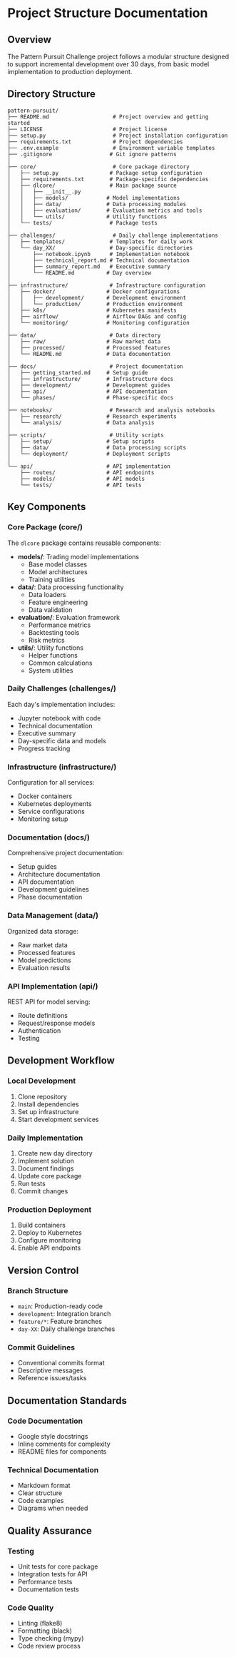 # Project Structure Documentation

## Overview
The Pattern Pursuit Challenge project follows a modular structure designed to support incremental development over 30 days, from basic model implementation to production deployment.

## Directory Structure
```
pattern-pursuit/
├── README.md                    # Project overview and getting started
├── LICENSE                      # Project license
├── setup.py                     # Project installation configuration
├── requirements.txt             # Project dependencies
├── .env.example                 # Environment variable templates
├── .gitignore                  # Git ignore patterns
│
├── core/                        # Core package directory
│   ├── setup.py                # Package setup configuration
│   ├── requirements.txt        # Package-specific dependencies
│   ├── dlcore/                 # Main package source
│   │   ├── __init__.py
│   │   ├── models/            # Model implementations
│   │   ├── data/              # Data processing modules
│   │   ├── evaluation/        # Evaluation metrics and tools
│   │   └── utils/             # Utility functions
│   └── tests/                  # Package tests
│
├── challenges/                  # Daily challenge implementations
│   ├── templates/              # Templates for daily work
│   └── day_XX/                 # Day-specific directories
│       ├── notebook.ipynb      # Implementation notebook
│       ├── technical_report.md # Technical documentation
│       ├── summary_report.md   # Executive summary
│       └── README.md          # Day overview
│
├── infrastructure/             # Infrastructure configuration
│   ├── docker/                # Docker configurations
│   │   ├── development/       # Development environment
│   │   └── production/        # Production environment
│   ├── k8s/                   # Kubernetes manifests
│   ├── airflow/               # Airflow DAGs and config
│   └── monitoring/            # Monitoring configuration
│
├── data/                       # Data directory
│   ├── raw/                   # Raw market data
│   ├── processed/             # Processed features
│   └── README.md              # Data documentation
│
├── docs/                       # Project documentation
│   ├── getting_started.md     # Setup guide
│   ├── infrastructure/        # Infrastructure docs
│   ├── development/           # Development guides
│   ├── api/                   # API documentation
│   └── phases/                # Phase-specific docs
│
├── notebooks/                  # Research and analysis notebooks
│   ├── research/              # Research experiments
│   └── analysis/              # Data analysis
│
├── scripts/                    # Utility scripts
│   ├── setup/                 # Setup scripts
│   ├── data/                  # Data processing scripts
│   └── deployment/            # Deployment scripts
│
└── api/                       # API implementation
    ├── routes/                # API endpoints
    ├── models/                # API models
    └── tests/                 # API tests
```

## Key Components

### Core Package (core/)
The `dlcore` package contains reusable components:
- **models/**: Trading model implementations
  - Base model classes
  - Model architectures
  - Training utilities
- **data/**: Data processing functionality
  - Data loaders
  - Feature engineering
  - Data validation
- **evaluation/**: Evaluation framework
  - Performance metrics
  - Backtesting tools
  - Risk metrics
- **utils/**: Utility functions
  - Helper functions
  - Common calculations
  - System utilities

### Daily Challenges (challenges/)
Each day's implementation includes:
- Jupyter notebook with code
- Technical documentation
- Executive summary
- Day-specific data and models
- Progress tracking

### Infrastructure (infrastructure/)
Configuration for all services:
- Docker containers
- Kubernetes deployments
- Service configurations
- Monitoring setup

### Documentation (docs/)
Comprehensive project documentation:
- Setup guides
- Architecture documentation
- API documentation
- Development guidelines
- Phase documentation

### Data Management (data/)
Organized data storage:
- Raw market data
- Processed features
- Model predictions
- Evaluation results

### API Implementation (api/)
REST API for model serving:
- Route definitions
- Request/response models
- Authentication
- Testing

## Development Workflow

### Local Development
1. Clone repository
2. Install dependencies
3. Set up infrastructure
4. Start development services

### Daily Implementation
1. Create new day directory
2. Implement solution
3. Document findings
4. Update core package
5. Run tests
6. Commit changes

### Production Deployment
1. Build containers
2. Deploy to Kubernetes
3. Configure monitoring
4. Enable API endpoints

## Version Control

### Branch Structure
- `main`: Production-ready code
- `development`: Integration branch
- `feature/*`: Feature branches
- `day-XX`: Daily challenge branches

### Commit Guidelines
- Conventional commits format
- Descriptive messages
- Reference issues/tasks

## Documentation Standards

### Code Documentation
- Google style docstrings
- Inline comments for complexity
- README files for components

### Technical Documentation
- Markdown format
- Clear structure
- Code examples
- Diagrams when needed

## Quality Assurance

### Testing
- Unit tests for core package
- Integration tests for API
- Performance tests
- Documentation tests

### Code Quality
- Linting (flake8)
- Formatting (black)
- Type checking (mypy)
- Code review process
